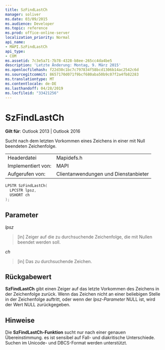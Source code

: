 ```yaml
---
title: SzFindLastCh
manager: soliver
ms.date: 03/09/2015
ms.audience: Developer
ms.topic: reference
ms.prod: office-online-server
localization_priority: Normal
api_name:
- MAPI.SzFindLastCh
api_type:
- COM
ms.assetid: 7c3e5a71-7b78-4328-b8ee-265cc4da4be5
description: 'Letzte Änderung: Montag, 9. März 2015'
ms.openlocfilehash: f22d30c1bc7c797834f58bcd1306b14ac2542c6d
ms.sourcegitcommit: 8657170d071f9bcf680aba50b9c07f2a4fb82283
ms.translationtype: MT
ms.contentlocale: de-DE
ms.lasthandoff: 04/28/2019
ms.locfileid: "33421256"
---
```

# <a name="szfindlastch"></a>SzFindLastCh

  
  
**Gilt für**: Outlook 2013 | Outlook 2016 
  
Sucht nach dem letzten Vorkommen eines Zeichens in einer mit Null beendeten Zeichenfolge. 
  
|||
|:-----|:-----|
|Headerdatei  <br/> |Mapidefs.h  <br/> |
|Implementiert von:  <br/> |MAPI  <br/> |
|Aufgerufen von:  <br/> |Clientanwendungen und Dienstanbieter  <br/> |
   
```cpp
LPSTR SzFindLastCh(
  LPCSTR lpsz,
  USHORT ch
);
```

## <a name="parameters"></a>Parameter

 _lpsz_
  
> [in] Zeiger auf die zu durchsuchende Zeichenfolge, die mit Nullen beendet werden soll. 
    
 _ch_
  
> [in] Das zu durchsuchende Zeichen.
    
## <a name="return-value"></a>Rückgabewert

 **SzFindLastCh** gibt einen Zeiger auf das letzte Vorkommen des Zeichens in der Zeichenfolge zurück. Wenn das Zeichen nicht an einer beliebigen Stelle in der Zeichenfolge auftritt, oder wenn der  _lpsz-Parameter_ NULL ist, wird der Wert NULL zurückgegeben. 
  
## <a name="remarks"></a>Hinweise

Die **SzFindLastCh-Funktion** sucht nur nach einer genauen Übereinstimmung. es ist sensibel auf Fall- und diakritische Unterschiede. Suchen im Unicode- und DBCS-Format werden unterstützt. 
  

